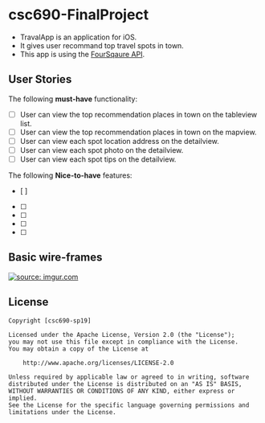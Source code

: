 # csc690-FinalProject

* TravalApp is an application for iOS.
* It gives user recommand top travel spots in town.
* This app is using the [FourSqaure API](https://developer.foursquare.com).

## User Stories

The following **must-have** functionality:

* [ ] User can view the top recommendation places in town on the tableview list. 
* [ ] User can view the top recommendation places in town on the mapview. 
* [ ] User can view each spot location address on the detailview. 
* [ ] User can view each spot photo on the detailview. 
* [ ] User can view each spot tips on the detailview. 

The following **Nice-to-have** features:
* [ ] 
* [ ] 
* [ ] 
* [ ] 
* [ ] 

## Basic wire-frames


<a href="https://imgur.com/uFVWhNy"><img src="https://i.imgur.com/uFVWhNy.png" title="source: imgur.com" /></a>


## License

    Copyright [csc690-sp19] 

    Licensed under the Apache License, Version 2.0 (the "License");
    you may not use this file except in compliance with the License.
    You may obtain a copy of the License at

        http://www.apache.org/licenses/LICENSE-2.0

    Unless required by applicable law or agreed to in writing, software
    distributed under the License is distributed on an "AS IS" BASIS,
    WITHOUT WARRANTIES OR CONDITIONS OF ANY KIND, either express or implied.
    See the License for the specific language governing permissions and
    limitations under the License.
